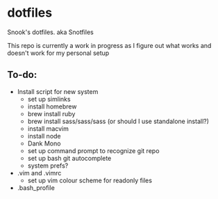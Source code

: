 # dotfiles
Snook's dotfiles. aka Snotfiles

This repo is currently a work in progress as I figure out what works and doesn't work for my personal setup

## To-do:
* Install script for new system
  * set up simlinks
  * install homebrew
  * brew install ruby
  * brew install sass/sass/sass (or should I use standalone install?)
  * install macvim
  * install node
  * Dank Mono
  * set up command prompt to recognize git repo
  * set up bash git autocomplete
  * system prefs?
* .vim and .vimrc
  * set up vim colour scheme for readonly files
* .bash_profile
